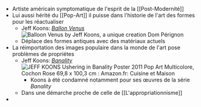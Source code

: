 - Artiste américain symptomatique de l'esprit de la [[Post-Modernité]]
- Lui aussi hérité du [[Pop-Art]] il puisse dans l'historie de l'art des formes pour les réactualiser
	- Jeff Koons: [*Ballon Venus*](https://jeffkoons.com/artwork/antiquity/balloon-venus) ![Balloon Venus by Jeff Koons, a unique creation Dom Pérignon](https://www.themilliardaire.com/en//wp-content/uploads/2013/10/koons-venus.jpg)
	- Déplace des formes antiques avec des matériaux actuels
- La réimportation des images populaire dans la monde de l'art pose problèmes de propriétes
	- Jeff Koons: [*Banality*](https://jeffkoons.com/artwork/banality) ![JEFF KOONS Ushering in Banality Poster 2011 Pop Art Multicolore, Cochon  Rose 69,8 x 100,3 cm : Amazon.fr: Cuisine et Maison](https://m.media-amazon.com/images/I/81Ft7s5UTfS.jpg)
		- Koons à été condamné notamment pour ses œuvres de la série *Banality*
	- Dans une démarche proche de celle de [[L'appropriationnisme]]
-